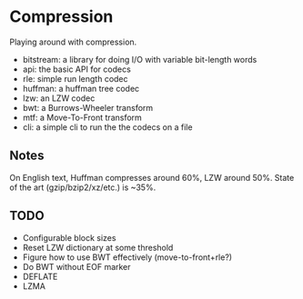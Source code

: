 Compression
===========

Playing around with compression.

- bitstream: a library for doing I/O with variable bit-length words
- api: the basic API for codecs
- rle: simple run length codec
- huffman: a huffman tree codec
- lzw: an LZW codec
- bwt: a Burrows-Wheeler transform
- mtf: a Move-To-Front transform
- cli: a simple cli to run the the codecs on a file

Notes
-----

On English text, Huffman compresses around 60%, LZW around 50%.  State
of the art (gzip/bzip2/xz/etc.) is ~35%.

TODO
----

- Configurable block sizes
- Reset LZW dictionary at some threshold
- Figure how to use BWT effectively (move-to-front+rle?)
- Do BWT without EOF marker
- DEFLATE
- LZMA
